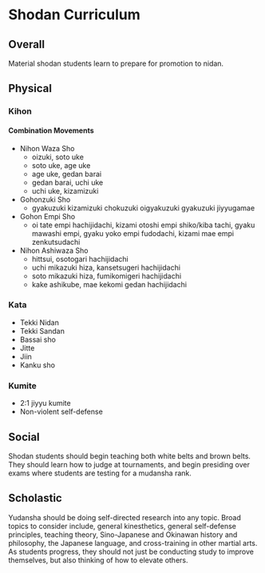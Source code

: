 # Shodan Curriculum

## Overall

Material shodan students learn to prepare for promotion to nidan.

## Physical

### Kihon

#### Combination Movements

* Nihon Waza Sho
  * oizuki, soto uke
  * soto uke, age uke
  * age uke, gedan barai
  * gedan barai, uchi uke
  * uchi uke, kizamizuki
* Gohonzuki Sho
  * gyakuzuki kizamizuki chokuzuki oigyakuzuki gyakuzuki jiyyugamae
* Gohon Empi Sho
  * oi tate empi hachijidachi, kizami otoshi empi shiko/kiba tachi, gyaku mawashi empi, gyaku yoko empi fudodachi, kizami mae empi zenkutsudachi
* Nihon Ashiwaza Sho
  * hittsui, osotogari hachijidachi
  * uchi mikazuki hiza, kansetsugeri hachijidachi
  * soto mikazuki hiza, fumikomigeri hachijidachi
  * kake ashikube, mae kekomi gedan hachijidachi

### Kata

* Tekki Nidan
* Tekki Sandan
* Bassai sho
* Jitte
* Jiin
* Kanku sho

### Kumite

* 2:1 jiyyu kumite
* Non-violent self-defense

## Social

Shodan students should begin teaching both white belts and brown belts. They should learn how to judge at tournaments,
and begin presiding over exams where students are testing for a mudansha rank.

## Scholastic

Yudansha should be doing self-directed research into any topic. Broad topics to consider include, general kinesthetics,
general self-defense principles, teaching theory, Sino-Japanese and Okinawan history and philosophy, the Japanese
language, and cross-training in other martial arts. As students progress, they should not just be conducting study to
improve themselves, but also thinking of how to elevate others.
